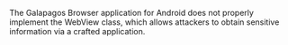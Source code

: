 The Galapagos Browser application for Android does not properly implement the WebView class, which allows attackers to obtain sensitive information via a crafted application.